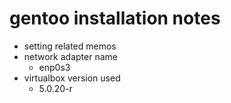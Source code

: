 # gentoo installation notes

* setting related memos
 * network adapter name
   * enp0s3
 * virtualbox version used
   * 5.0.20-r

